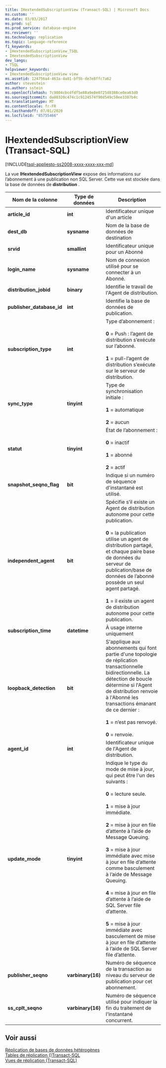 ```yaml
---
title: IHextendedSubscriptionView (Transact-SQL) | Microsoft Docs
ms.custom: ''
ms.date: 03/03/2017
ms.prod: sql
ms.prod_service: database-engine
ms.reviewer: ''
ms.technology: replication
ms.topic: language-reference
f1_keywords:
- IHextendedSubscriptionView_TSQL
- IHextendedSubscriptionView
dev_langs:
- TSQL
helpviewer_keywords:
- IHextendedSubscriptionView view
ms.assetid: 124756a4-463a-4a81-bf5b-de7e8ffc7a62
author: stevestein
ms.author: sstein
ms.openlocfilehash: 7c9804cbcdfdf5e88a9e8e0725d8388ce0ea63d0
ms.sourcegitcommit: da88320c474c1c9124574f90d549c50ee3387b4c
ms.translationtype: MT
ms.contentlocale: fr-FR
ms.lasthandoff: 07/01/2020
ms.locfileid: "85755466"
---
```

# <a name="ihextendedsubscriptionview-transact-sql"></a>IHextendedSubscriptionView (Transact-SQL)
[!INCLUDE[tsql-appliesto-ss2008-xxxx-xxxx-xxx-md](../../includes/applies-to-version/sqlserver.md)]

  La vue **IHextendedSubscriptionView** expose des informations sur l’abonnement à une publication non SQL Server. Cette vue est stockée dans la base de données de **distribution** .  
  
|Nom de la colonne|Type de données|Description|  
|-----------------|---------------|-----------------|  
|**article_id**|**int**|Identificateur unique d'un article|  
|**dest_db**|**sysname**|Nom de la base de données de destination|  
|**srvid**|**smallint**|Identificateur unique pour un Abonné|  
|**login_name**|**sysname**|Nom de connexion utilisé pour se connecter à un Abonné.|  
|**distribution_jobid**|**binary**|Identifie le travail de l'Agent de distribution.|  
|**publisher_database_id**|**int**|Identifie la base de données de publication.|  
|**subscription_type**|**int**|Type d’abonnement :<br /><br /> **0** = Push : l’agent de distribution s’exécute sur l’abonné.<br /><br /> **1** = pull-l’agent de distribution s’exécute sur le serveur de distribution.|  
|**sync_type**|**tinyint**|Type de synchronisation initiale :<br /><br /> **1** = automatique<br /><br /> **2** = aucun|  
|**statut**|**tinyint**|État de l’abonnement :<br /><br /> **0** = inactif<br /><br /> **1** = abonné<br /><br /> **2** = actif|  
|**snapshot_seqno_flag**|**bit**|Indique si un numéro de séquence d'instantané est utilisé.|  
|**independent_agent**|**bit**|Spécifie s’il existe un Agent de distribution autonome pour cette publication.<br /><br /> **0** = la publication utilise un agent de distribution partagé, et chaque paire base de données du serveur de publication/base de données de l’abonné possède un seul agent partagé.<br /><br /> **1** = il existe un agent de distribution autonome pour cette publication.|  
|**subscription_time**|**datetime**|À usage interne uniquement|  
|**loopback_detection**|**bit**|S'applique aux abonnements qui font partie d'une topologie de réplication transactionnelle bidirectionnelle. La détection de boucle détermine si l'Agent de distribution renvoie à l'Abonné les transactions émanant de ce dernier :<br /><br /> **1** = n’est pas renvoyé.<br /><br /> **0** = renvoie.|  
|**agent_id**|**int**|Identificateur unique de l'Agent de distribution.|  
|**update_mode**|**tinyint**|Indique le type du mode de mise à jour, qui peut être l'un des suivants :<br /><br /> **0** = lecture seule.<br /><br /> **1** = mise à jour immédiate.<br /><br /> **2** = mise à jour en file d’attente à l’aide de Message Queuing.<br /><br /> **3** = mise à jour immédiate avec mise à jour en file d’attente comme basculement à l’aide de Message Queuing.<br /><br /> **4** = mise à jour en file d’attente à l’aide de SQL Server file d’attente.<br /><br /> **5** = mise à jour immédiate avec basculement de mise à jour en file d’attente à l’aide de SQL Server file d’attente.|  
|**publisher_seqno**|**varbinary(16)**|Numéro de séquence de la transaction au niveau du serveur de publication pour cet abonnement.|  
|**ss_cplt_seqno**|**varbinary(16)**|Numéro de séquence utilisé pour indiquer la fin du traitement de l'instantané concurrent.|  
  
## <a name="see-also"></a>Voir aussi  
 [Réplication de bases de données hétérogènes](../../relational-databases/replication/non-sql/heterogeneous-database-replication.md)   
 [Tables de réplication &#40;&#41;Transact-SQL](../../relational-databases/system-tables/replication-tables-transact-sql.md)   
 [Vues de réplication &#40;Transact-SQL&#41;](../../relational-databases/system-views/replication-views-transact-sql.md)  
  
  
